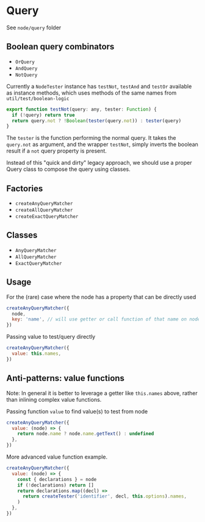 # Query

See `node/query` folder

## Boolean query combinators

* `OrQuery`
* `AndQuery`
* `NotQuery`

Currently a `NodeTester` instance has `testNot`, `testAnd` and `testOr` available as instance methods, which uses methods of the same names from `util/test/boolean-logic`

```js
export function testNot(query: any, tester: Function) {
  if (!query) return true
  return query.not ? !Boolean(tester(query.not)) : tester(query)
}
```

The `tester` is the function performing the normal query. It takes the `query.not` as argument, and the wrapper `testNot`, simply inverts the boolean result if a `not` query property is present.

Instead of this "quick and dirty" legacy approach, we should use a proper Query class to compose the query using classes.

## Factories

* `createAnyQueryMatcher`
* `createAllQueryMatcher`
* `createExactQueryMatcher`

## Classes

* `AnyQueryMatcher`
* `AllQueryMatcher`
* `ExactQueryMatcher`

## Usage

For the (rare) case where the node has a property that can be directly used

```js
createAnyQueryMatcher({
  node,
  key: 'name', // will use getter or call function of that name on node
})
```

Passing value to test/query directly

```js
createAnyQueryMatcher({
  value: this.names,
})
```

## Anti-patterns: value functions

Note: In general it is better to leverage a getter like `this.names` above, rather than inlining complex value functions.

Passing function `value` to find value(s) to test from node

```js
createAnyQueryMatcher({
  value: (node) => {
    return node.name ? node.name.getText() : undefined
  },
})
```

More advanced value function example.

```js
createAnyQueryMatcher({
  value: (node) => {
    const { declarations } = node
    if (!declarations) return []
    return declarations.map((decl) =>
      return createTester('identifier', decl, this.options).names,
    )
  },
})
```
